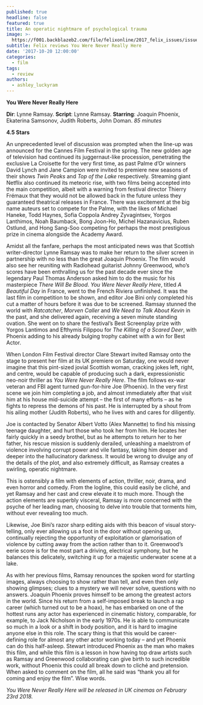 ```yaml
---
published: true
headline: false
featured: true
title: An operatic nightmare of psychological trauma
image: >-
  https://f001.backblazeb2.com/file/felixonline/2017_felix_issues/issue_1672/1672_film_joaquin.jpg
subtitle: Felix reviews You Were Never Really Here
date: '2017-10-20 12:00:00'
categories:
  - film
tags:
  - review
authors:
  - ashley_luckyram
---
```

**You Were Never Really Here**

**Dir**:  Lynne Ramsay. **Script**:  Lynne Ramsay. **Starring**: Joaquin Phoenix, Ekaterina Samsonov, Judith Roberts, John Doman. _85 minutes_

**4.5 Stars**

An unprecedented level of discussion was prompted when the line-up was announced for the Cannes Film Festival in the spring. The new golden age of television had continued its juggernaut-like procession, penetrating the exclusive La Croisette for the very first time, as past Palme d’Or winners David Lynch and Jane Campion were invited to premiere new seasons of their shows _Twin Peaks_ and _Top of the Lake_ respectively. Streaming giant Netflix also continued its meteoric rise, with two films being accepted into the main competition, albeit with a warning from festival director Thierry Frémaux that they would not be allowed back in the future unless they guaranteed theatrical releases in France. There was excitement at the big name auteurs set to compete for the Palme, with the likes of Michael Haneke, Todd Haynes, Sofia Coppola Andrey Zyvagintsev, Yorgos Lanthimos, Noah Baumback, Bong Joon-Ho, Michel Hazanavicius, Ruben Ostlund, and Hong Sang-Soo competing for perhaps the most prestigious prize in cinema alongside the Academy Award.

Amidst all the fanfare, perhaps the most anticipated news was that Scottish writer-director Lynne Ramsay was to make her return to the silver screen in partnership with no less than the great Joaquin Phoenix. The film would also see her reuniting with Radiohead guitarist Johnny Greenwood, who’s scores have been enthralling us for the past decade ever since the legendary Paul Thomas Anderson asked him to do the music for his masterpiece _There Will Be Blood_. _You Were Never Really Here_, titled _A Beautiful Day_ in France, went to the French Riviera unfinished. It was the last film in competition to be shown, and editor Joe Bini only completed his cut a matter of hours before it was due to be screened. Ramsay stunned the world with _Ratcatcher_, _Morven Caller_ and _We Need to Talk About Kevin_ in the past, and she delivered again, receiving a seven minute standing ovation. She went on to share the festival’s Best Screenplay prize with Yorgos Lantimos and Efthymis Filippou for _The Killing of a Scared Deer_, with Phoenix adding to his already bulging trophy cabinet with a win for Best Actor.

When London Film Festival director Clare Stewart invited Ramsay onto the stage to present her film at its UK premiere on Saturday, one would never imagine that this pint-sized jovial Scottish woman, cracking jokes left, right, and centre, would be capable of producing such a dark, expressionistic neo-noir thriller as _You Were Never Really Here_. The film follows ex-war veteran and FBI agent turned gun-for-hire Joe (Phoenix). In the very first scene we join him completing a job, and almost immediately after that visit him at his house mid-suicide attempt – the first of many efforts – as he fights to repress the demons of his past. He is interrupted by a shout from his ailing mother (Judith Roberts), who he lives with and cares for diligently. 

Joe is contacted by Senator Albert Votto (Alex Mannette) to find his missing teenage daughter, and hurt those who took her from him. He locates her fairly quickly in a seedy brothel, but as he attempts to return her to her father, his rescue mission is suddenly derailed, unleashing a maelstrom of violence involving corrupt power and vile fantasy, taking him deeper and deeper into the hallucinatory darkness. It would be wrong to divulge any of the details of the plot, and also extremely difficult, as Ramsay creates a swirling, operatic nightmare.

This is ostensibly a film with elements of action, thriller, noir, drama, and even horror and comedy. From the logline, this could easily be cliché, and yet Ramsay and her cast and crew elevate it to much more. Though the action elements are superbly visceral, Ramsay is more concerned with the psyche of her leading man, choosing to delve into trouble that torments him, without ever revealing too much. 

Likewise, Joe Bini’s razor sharp editing aids with this beacon of visual story-telling, only ever allowing us a foot in the door without opening up, continually rejecting the opportunity of exploitation or glamorisation of violence by cutting away from the action rather than to it. Greenwood’s eerie score is for the most part a driving, electrical symphony, but he balances this delicately, switching it up for a majestic underwater scene at a lake. 

As with her previous films, Ramsay renounces the spoken word for startling images, always choosing to show rather than tell, and even then only showing glimpses; clues to a mystery we will never solve, questions with no answers. Joaquin Phoenix proves himself to be among the greatest actors in the world. Since his return from a self-imposed break to launch a rap career (which turned out to be a hoax), he has embarked on one of the hottest runs any actor has experienced in cinematic history, comparable, for example, to Jack Nicholson in the early 1970s. He is able to communicate so much in a look or a shift in body position, and it is hard to imagine anyone else in this role. The scary thing is that this would be career-defining role for almost any other actor working today – and yet Phoenix can do this half-asleep. Stewart introduced Phoenix as the man who makes this film, and while this film is a lesson in how having top draw artists such as Ramsay and Greenwood collaborating can give birth to such incredible work, without Phoenix this could all break down to cliché and pretension. When asked to comment on the film, all he said was “thank you all for coming and enjoy the film”. Wise words.

_You Were Never Really Here will be released in UK cinemas on February 23rd 2018._